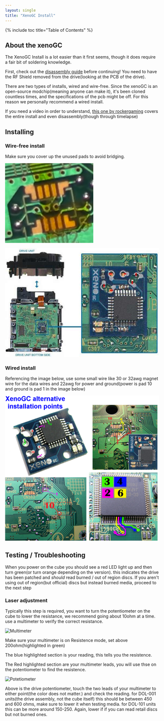 ```yaml
---
layout: single
title: "XenoGC Install"
---
```


{% include toc title="Table of Contents" %}

## About the xenoGC

The XenoGC Install is a lot easier than it first seems, though it does require a fair bit of soldering knowledge.

First, check out the [disassembly guide](/disassembly) before continuing! You need to have the RF Shield removed from the drive(looking at the PCB of the drive).

There are two types of installs, wired and wire-free. Since the xenoGC is an open-source modchip(meaning anyone can make it), it's been cloned countless times, and the specifications of the pcb might be off. For this reason we personally recommend a wired install.

If you need a video in order to understand, [this one by rockergaming](https://www.youtube.com/watch?v=WRbmqxqEL8Q) covers the entire install and even disassembly(though through timelapse)

## Installing

### Wire-free install

Make sure you cover up the unused pads to avoid bridging.

![taped joint](/images/xenogc/tapedjoint.png)

![solder points](/images/xenogc/install.jpg)

### Wired install

Referencing the image below, use some small wire like 30 or 32awg magnet wire for the data wires and 22awg for power and ground(power is pad 10 and ground is pad 1 in the image below)

![alt solder points](/images/xenogc/altpoint.webp)

## Testing / Troubleshooting

When you power on the cube you should see a red LED light up and then turn green(or turn orange depending on the version). this indicates the drive has been patched and *should* read burned / out of region discs. If you aren't using out of region(but official) discs but instead burned media, proceed to the next step

### Laser adjustment

Typically this step is required, you want to turn the potentiometer on the cube to lower the resistance, we recommend going about 10ohm at a time. use a multimeter to verify the correct resistance.

![Multimeter](/images/xenogc/Multimeter_Res.jpg)

Make sure your multimeter is on Resistence mode, set above 200ohm(highlighted in green)

The blue highlighted section is your reading, this tells you the resistence.

The Red highlighted section are your multimeter leads, you will use thse on the potentiometer to find the resistence.

![Potetiometer](/images/xenogc/Drive_Pot.jpg)

Above is the drive potentiometer, touch the two leads of your multimeter to either point(the color does not matter.) and check the reading. for DOL-001 units(the drive assembly, not the cube itself) this should be between 450 and 600 ohms, make sure to lower it when testing media. for DOL-101 units this can be more around 150-250. Again, lower if if you can read retail discs but not burned ones.
